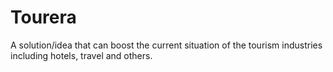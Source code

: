 # Tourera
A solution/idea that can boost the current situation of the tourism industries including hotels, travel and others.
